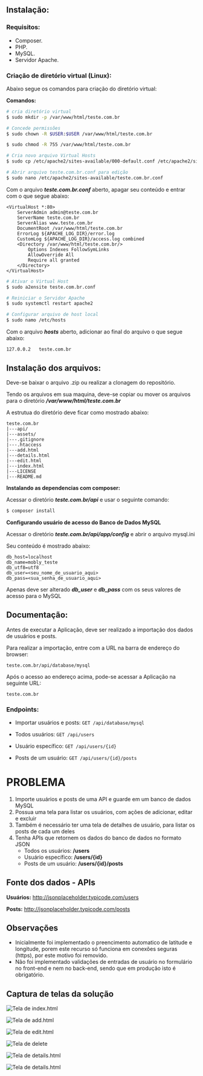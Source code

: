 ## Instalação:

### Requisitos:

- Composer.
- PHP.
- MySQL.
- Servidor Apache.

### Criação de diretório virtual (Linux):

Abaixo segue os comandos para criação do diretório virtual:

**Comandos:**

```bash
# cria diretório virtual
$ sudo mkdir -p /var/www/html/teste.com.br

# Concede permissões
$ sudo chown -R $USER:$USER /var/www/html/teste.com.br

$ sudo chmod -R 755 /var/www/html/teste.com.br

# Cria novo arquivo Virtual Hosts
$ sudo cp /etc/apache2/sites-available/000-default.conf /etc/apache2/sites-available/teste.com.br.conf

# Abrir arquivo teste.com.br.conf para edição
$ sudo nano /etc/apache2/sites-available/teste.com.br.conf
```

Com o arquivo ***teste.com.br.conf*** aberto, apagar seu conteúdo e entrar com o que segue abaixo:

```text
<VirtualHost *:80>
	ServerAdmin admin@teste.com.br
	ServerName teste.com.br
	ServerAlias www.teste.com.br
	DocumentRoot /var/www/html/teste.com.br
	ErrorLog ${APACHE_LOG_DIR}/error.log
	CustomLog ${APACHE_LOG_DIR}/access.log combined
	<Directory /var/www/html/teste.com.br/>
		Options Indexes FollowSymLinks
		AllowOverride All
		Require all granted
	</Directory>
</VirtualHost>
```
```bash
# Ativar o Virtual Host
$ sudo a2ensite teste.com.br.conf

# Reiniciar o Servidor Apache
$ sudo systemctl restart apache2

# Configurar arquivo de host local
$ sudo namo /etc/hosts
```
Com o arquivo ***hosts*** aberto, adicionar ao final do arquivo o que segue abaixo:

```text
127.0.0.2   teste.com.br
```

## Instalação dos arquivos:

Deve-se baixar o arquivo .zip ou realizar a clonagem do repositório.

Tendo os arquivos em sua maquina, deve-se copiar ou mover os arquivos para o diretório ***/var/www/html/teste.com.br***

A estrutua do diretório deve ficar como mostrado abaixo:

```text
teste.com.br
|---api/
|---assets/
|---.gitignore
|---.htaccess
|---add.html
|---details.html
|---edit.html
|---index.html
|---LICENSE
|---README.md
```

**Instalando as dependencias com composer:**

Acessar o diretório ***teste.com.br/api*** e usar o seguinte comando:

```bash
$ composer install
```

**Configurando usuário de acesso do Banco de Dados MySQL**

Acessar o diretório ***teste.com.br/api/app/config*** e abrir o arquivo mysql.ini

Seu conteúdo é mostrado abaixo:

```text
db_host=localhost
db_name=mobly_teste
db_utf8=utf8
db_user=<seu_nome_de_usuario_aqui>
db_pass=<sua_senha_de_usuario_aqui>
```
Apenas deve ser alterado ***db_user*** e ***db_pass*** com os seus valores de acesso para o MySQL

## Documentação:

Antes de executar a Aplicação, deve ser realizado a importação dos dados de usuários e posts.

Para realizar a importação, entre com a URL na barra de endereço do browser:

```text
teste.com.br/api/database/mysql
```

Após o acesso ao endereço acima, pode-se acessar a Aplicação na seguinte URL:

```text
teste.com.br
```

### Endpoints:

- Importar usuários e posts: `GET /api/database/mysql`

- Todos usuários: `GET /api/users`

- Usuário específico: `GET /api/users/{id}`

- Posts de um usuário: `GET /api/users/{id}/posts`


PROBLEMA
========
1. Importe usuários e posts de uma API e guarde em um banco de dados MySQL
1. Possua uma tela para listar os usuários, com ações de adicionar, editar e excluir
1. Também é necessário ter uma tela de detalhes de usuário, para listar os posts de cada um deles
1. Tenha APIs que retornem os dados do banco de dados no formato JSON
   * Todos os usuários: **/users**
   * Usuário específico: **/users/{id}**
   * Posts de um usuário: **/users/{id}/posts**

## Fonte dos dados - APIs

**Usuários:**
http://jsonplaceholder.typicode.com/users

**Posts:**
http://jsonplaceholder.typicode.com/posts


Observações
------------
* Inicialmente foi implementado o preencimento automatico de latitude e longitude, porem este recurso só funciona em conexões seguras (https), por este motivo foi removido.
* Não foi implementado validações de entradas de usuário no formulário no front-end e nem no back-end, sendo que em produção isto é obrigatório.

Captura de telas da solução
---------------------------
![Tela de index.html](https://github.com/adevecchi/rest-api-slim-php/blob/master/assets/images/screenshot/index.png)

![Tela de add.html](https://github.com/adevecchi/rest-api-slim-php/blob/master/assets/images/screenshot/add.png)

![Tela de edit.html](https://github.com/adevecchi/rest-api-slim-php/blob/master/assets/images/screenshot/edit.png)

![Tela de delete](https://github.com/adevecchi/rest-api-slim-php/blob/master/assets/images/screenshot/delete.png)

![Tela de details.html](https://github.com/adevecchi/rest-api-slim-php/blob/master/assets/images/screenshot/details1.png)

![Tela de details.html](https://github.com/adevecchi/rest-api-slim-php/blob/master/assets/images/screenshot/details2.png)
